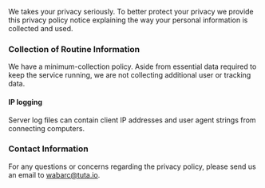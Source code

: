 We takes your privacy seriously. To better protect your privacy we provide this privacy policy notice explaining the way your personal information is collected and used.

### Collection of Routine Information

We have a minimum-collection policy. Aside from essential data required to keep the service running, we are not collecting additional user or tracking data.

#### IP logging

Server log files can contain client IP addresses and user agent strings from connecting computers.

### Contact Information

For any questions or concerns regarding the privacy policy, please send us an email to [wabarc@tuta.io](mailto:wabarc@tuta.io).
